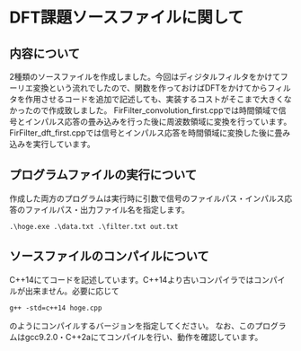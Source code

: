 # DFT課題ソースファイルに関して

## 内容について
2種類のソースファイルを作成しました。今回はディジタルフィルタをかけてフーリエ変換という流れでしたので、関数を作っておけばDFTをかけてからフィルタを作用させるコードを追加で記述しても、実装するコストがそこまで大きくなかったので作成致しました。
FirFilter_convolution_first.cppでは時間領域で信号とインパルス応答の畳み込みを行った後に周波数領域に変換を行っています。
FirFilter_dft_first.cppでは信号とインパルス応答を時間領域に変換した後に畳み込みを実行しています。

## プログラムファイルの実行について
作成した両方のプログラムは実行時に引数で信号のファイルパス・インパルス応答のファイルパス・出力ファイル名を指定します。
``` example
.\hoge.exe .\data.txt .\filter.txt out.txt
```

## ソースファイルのコンパイルについて
C++14にてコードを記述しています。C++14より古いコンパイラではコンパイルが出来ません。必要に応じて
```
g++ -std=c++14 hoge.cpp
```
のようにコンパイルするバージョンを指定してください。
なお、このプログラムはgcc9.2.0・C++2aにてコンパイルを行い、動作を確認しています。